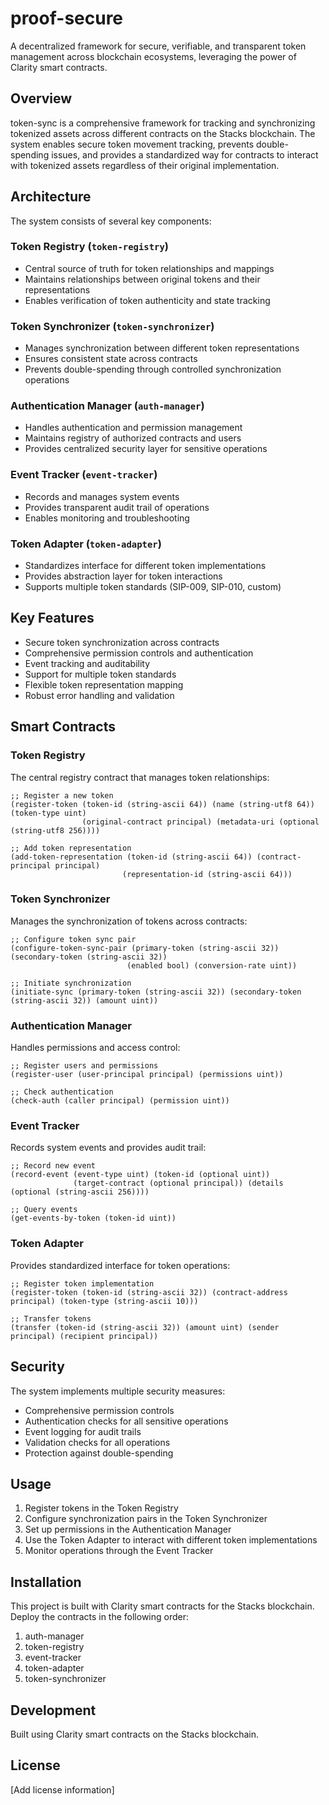 # proof-secure

A decentralized framework for secure, verifiable, and transparent token management across blockchain ecosystems, leveraging the power of Clarity smart contracts.

## Overview

token-sync is a comprehensive framework for tracking and synchronizing tokenized assets across different contracts on the Stacks blockchain. The system enables secure token movement tracking, prevents double-spending issues, and provides a standardized way for contracts to interact with tokenized assets regardless of their original implementation.

## Architecture

The system consists of several key components:

### Token Registry (`token-registry`)
- Central source of truth for token relationships and mappings
- Maintains relationships between original tokens and their representations
- Enables verification of token authenticity and state tracking

### Token Synchronizer (`token-synchronizer`)
- Manages synchronization between different token representations
- Ensures consistent state across contracts
- Prevents double-spending through controlled synchronization operations

### Authentication Manager (`auth-manager`)
- Handles authentication and permission management
- Maintains registry of authorized contracts and users
- Provides centralized security layer for sensitive operations

### Event Tracker (`event-tracker`)
- Records and manages system events
- Provides transparent audit trail of operations
- Enables monitoring and troubleshooting

### Token Adapter (`token-adapter`)
- Standardizes interface for different token implementations
- Provides abstraction layer for token interactions
- Supports multiple token standards (SIP-009, SIP-010, custom)

## Key Features

- Secure token synchronization across contracts
- Comprehensive permission controls and authentication
- Event tracking and auditability
- Support for multiple token standards
- Flexible token representation mapping
- Robust error handling and validation

## Smart Contracts

### Token Registry
The central registry contract that manages token relationships:
```clarity
;; Register a new token
(register-token (token-id (string-ascii 64)) (name (string-utf8 64)) (token-type uint) 
                (original-contract principal) (metadata-uri (optional (string-utf8 256))))

;; Add token representation
(add-token-representation (token-id (string-ascii 64)) (contract-principal principal) 
                         (representation-id (string-ascii 64)))
```

### Token Synchronizer
Manages the synchronization of tokens across contracts:
```clarity
;; Configure token sync pair
(configure-token-sync-pair (primary-token (string-ascii 32)) (secondary-token (string-ascii 32)) 
                          (enabled bool) (conversion-rate uint))

;; Initiate synchronization
(initiate-sync (primary-token (string-ascii 32)) (secondary-token (string-ascii 32)) (amount uint))
```

### Authentication Manager
Handles permissions and access control:
```clarity
;; Register users and permissions
(register-user (user-principal principal) (permissions uint))

;; Check authentication
(check-auth (caller principal) (permission uint))
```

### Event Tracker
Records system events and provides audit trail:
```clarity
;; Record new event
(record-event (event-type uint) (token-id (optional uint)) 
              (target-contract (optional principal)) (details (optional (string-ascii 256))))

;; Query events
(get-events-by-token (token-id uint))
```

### Token Adapter
Provides standardized interface for token operations:
```clarity
;; Register token implementation
(register-token (token-id (string-ascii 32)) (contract-address principal) (token-type (string-ascii 10)))

;; Transfer tokens
(transfer (token-id (string-ascii 32)) (amount uint) (sender principal) (recipient principal))
```

## Security

The system implements multiple security measures:
- Comprehensive permission controls
- Authentication checks for all sensitive operations
- Event logging for audit trails
- Validation checks for all operations
- Protection against double-spending

## Usage

1. Register tokens in the Token Registry
2. Configure synchronization pairs in the Token Synchronizer
3. Set up permissions in the Authentication Manager
4. Use the Token Adapter to interact with different token implementations
5. Monitor operations through the Event Tracker

## Installation

This project is built with Clarity smart contracts for the Stacks blockchain. Deploy the contracts in the following order:

1. auth-manager
2. token-registry
3. event-tracker
4. token-adapter
5. token-synchronizer

## Development

Built using Clarity smart contracts on the Stacks blockchain.

## License

[Add license information]